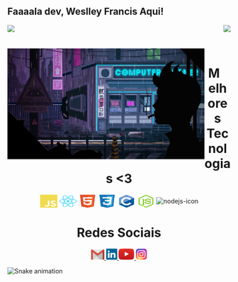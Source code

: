 ## Faaaala dev, Weslley Francis Aqui!

<div>
  
  <img  height="135em" src="https://github-readme-stats.vercel.app/api?username=weslleyfs1&show_icons=true&theme=great-gatsby&include_all_commits=true&count_private=true"/>
  <img align="right" height="115em" src="https://github-readme-stats.vercel.app/api/top-langs/?username=weslleyfs1&layout=compact&langs_count=16&theme=great-gatsby"/>
</div>
<br>

<div  align="center"> 
  <div style="display: inline_block"><br>
    <img align="left" height="250" alt="coding-time" src="fd.gif">
    <h1 align="center">Melhores Tecnologias <3</h1>
    <img align="center" height="30" width="40" alt="js-icon"  src="https://raw.githubusercontent.com/devicons/devicon/master/icons/javascript/javascript-plain.svg">
    <img align="center" height="30" width="40" alt="react-icon" src="https://raw.githubusercontent.com/devicons/devicon/master/icons/react/react-original.svg">
    <img align="center" height="30" width="40" alt="html-icon" src="https://raw.githubusercontent.com/devicons/devicon/master/icons/html5/html5-original.svg">
    <img align="center" height="30" width="40" alt="css-icon" src="https://raw.githubusercontent.com/devicons/devicon/master/icons/css3/css3-original.svg">
    <img align="center" height="30" width="40" alt="c-icon" src="https://raw.githubusercontent.com/devicons/devicon/master/icons/c/c-original.svg">
    <img align="center" height="30" width="40" alt="nodejs-icon" src="https://raw.githubusercontent.com/devicons/devicon/master/icons/nodejs/nodejs-original.svg">
    <img align="center" height="30" width="40" alt="nodejs-icon" src="https://raw.githubusercontent.com/jmnote/z-icons/master/svg/cpp.svg">
   </div>
  
  <h1 align="center">Redes Sociais</h1>
    <a href = "mailto: weslley.francis1@outlook.com/">
      <img width="30" src="gmail.svg">
    </a>
    <a href = "https://www.linkedin.com/in/weslley-francis-silva-182537156/">
      <img width="25" src="linkedin.svg">
    </a>
    <a href = "https://www.youtube.com/channel/UCveVcmvikRo6WEFM_JSf4Lg/">
      <img width="35" src="youtube.svg">
    </a>
    <a href = "https://www.instagram.com/centernerdmt/">
      <img width="25" src="instagram.png">
    </a>
</div>

![Snake animation](https://github.com/weslleyfs1/weslleyfs1/blob/output/github-contribution-grid-snake.svg)
